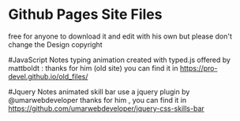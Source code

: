 # Github Pages Site Files
free for anyone to download it and edit with his own 
but please don't change the Design copyright 

#JavaScript Notes
typing animation created with typed.js offered by mattboldt : thanks for him (old site)
you can find it in 
https://pro-devel.github.io/old_files/

#Jquery Notes
animated skill bar use a jquery plugin by @umarwebdeveloper
thanks for him , you can find it in
https://github.com/umarwebdeveloper/jquery-css-skills-bar
